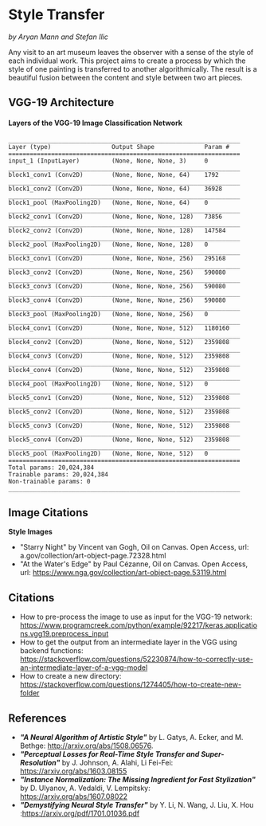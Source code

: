 # Style Transfer
*by Aryan Mann and Stefan Ilic*

Any visit to an art museum leaves the observer with a sense of the style of each individual work. This project aims to create a process by which the style of one painting is transferred to another algorithmically. The result is a beautiful fusion between the content and style between two art pieces.

## VGG-19 Architecture

#### Layers of the VGG-19 Image Classification Network
```
_________________________________________________________________
Layer (type)                 Output Shape              Param #
=================================================================
input_1 (InputLayer)         (None, None, None, 3)     0
_________________________________________________________________
block1_conv1 (Conv2D)        (None, None, None, 64)    1792
_________________________________________________________________
block1_conv2 (Conv2D)        (None, None, None, 64)    36928
_________________________________________________________________
block1_pool (MaxPooling2D)   (None, None, None, 64)    0
_________________________________________________________________
block2_conv1 (Conv2D)        (None, None, None, 128)   73856
_________________________________________________________________
block2_conv2 (Conv2D)        (None, None, None, 128)   147584
_________________________________________________________________
block2_pool (MaxPooling2D)   (None, None, None, 128)   0
_________________________________________________________________
block3_conv1 (Conv2D)        (None, None, None, 256)   295168
_________________________________________________________________
block3_conv2 (Conv2D)        (None, None, None, 256)   590080
_________________________________________________________________
block3_conv3 (Conv2D)        (None, None, None, 256)   590080
_________________________________________________________________
block3_conv4 (Conv2D)        (None, None, None, 256)   590080
_________________________________________________________________
block3_pool (MaxPooling2D)   (None, None, None, 256)   0
_________________________________________________________________
block4_conv1 (Conv2D)        (None, None, None, 512)   1180160
_________________________________________________________________
block4_conv2 (Conv2D)        (None, None, None, 512)   2359808
_________________________________________________________________
block4_conv3 (Conv2D)        (None, None, None, 512)   2359808
_________________________________________________________________
block4_conv4 (Conv2D)        (None, None, None, 512)   2359808
_________________________________________________________________
block4_pool (MaxPooling2D)   (None, None, None, 512)   0
_________________________________________________________________
block5_conv1 (Conv2D)        (None, None, None, 512)   2359808
_________________________________________________________________
block5_conv2 (Conv2D)        (None, None, None, 512)   2359808
_________________________________________________________________
block5_conv3 (Conv2D)        (None, None, None, 512)   2359808
_________________________________________________________________
block5_conv4 (Conv2D)        (None, None, None, 512)   2359808
_________________________________________________________________
block5_pool (MaxPooling2D)   (None, None, None, 512)   0
=================================================================
Total params: 20,024,384
Trainable params: 20,024,384
Non-trainable params: 0
_________________________________________________________________
```

## Image Citations
**Style Images**
- "Starry Night" by Vincent van Gogh, Oil on Canvas. Open Access, url: a.gov/collection/art-object-page.72328.html
- "At the Water's Edge" by Paul Cézanne, Oil on Canvas. Open Access, url: https://www.nga.gov/collection/art-object-page.53119.html

## Citations
- How to pre-process the image to use as input for the VGG-19 network: https://www.programcreek.com/python/example/92217/keras.applications.vgg19.preprocess_input
- How to get the output from an intermediate layer in the VGG using backend functions: https://stackoverflow.com/questions/52230874/how-to-correctly-use-an-intermediate-layer-of-a-vgg-model 
- How to create a new directory: https://stackoverflow.com/questions/1274405/how-to-create-new-folder
## References 
- ***"A Neural Algorithm of Artistic Style"*** by L. Gatys, A. Ecker, and M. Bethge: http://arxiv.org/abs/1508.06576.
- ***"Perceptual Losses for Real-Time Style Transfer and Super-Resolution"*** by J. Johnson, A. Alahi, Li Fei-Fei: https://arxiv.org/abs/1603.08155
- ***"Instance Normalization: The Missing Ingredient for Fast Stylization"*** by D. Ulyanov, A. Vedaldi, V. Lempitsky: https://arxiv.org/abs/1607.08022
- ***"Demystifying Neural Style Transfer"*** by Y. Li, N. Wang, J. Liu, X. Hou
:https://arxiv.org/pdf/1701.01036.pdf
